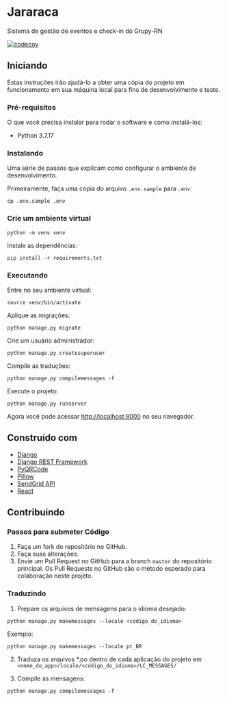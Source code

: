 # Jararaca

Sistema de gestão de eventos e check-in do Grupy-RN

[![codecov](https://codecov.io/gh/grupyrn/jararaca/graph/badge.svg?token=cjKiEu5oaZ)](https://codecov.io/gh/grupyrn/jararaca)

## Iniciando

Estas instruções irão ajudá-lo a obter uma cópia do projeto em funcionamento em sua máquina local para fins de desenvolvimento e teste.

### Pré-requisitos

O que você precisa instalar para rodar o software e como instalá-los:

- Python 3.7.17

### Instalando

Uma série de passos que explicam como configurar o ambiente de desenvolvimento.

Primeiramente, faça uma cópia do arquivo `.env.sample` para `.env`:

```
cp .env.sample .env
```

### Crie um ambiente virtual

```
python -m venv venv
```

Instale as dependências:

```
pip install -r requirements.txt
```

### Executando

Entre no seu ambiente virtual:

```
source venv/bin/activate
```

Aplique as migrações:

```
python manage.py migrate
```

Crie um usuário administrador:

```
python manage.py createsuperuser
```

Compile as traduções:

```
python manage.py compilemessages -f
```

Execute o projeto:

```
python manage.py runserver
```

Agora você pode acessar [http://localhost:8000](http://localhost:8000) no seu navegador.

## Construído com

- [Django](https://www.djangoproject.com/)
- [Django REST Framework](http://www.django-rest-framework.org/)
- [PyQRCode](https://pythonhosted.org/PyQRCode/)
- [Pillow](https://pillow.readthedocs.io/en/stable/)
- [SendGrid API](https://sendgrid.com/)
- [React](https://reactjs.org/)

## Contribuindo

### Passos para submeter Código

1. Faça um fork do repositório no GitHub.
2. Faça suas alterações.
3. Envie um Pull Request no GitHub para a branch `master` do repositório principal. Os Pull Requests no GitHub são o método esperado para colaboração neste projeto.

### Traduzindo

1. Prepare os arquivos de mensagens para o idioma desejado:

```
python manage.py makemessages --locale <código_do_idioma>
```

Exemplo:

```
python manage.py makemessages --locale pt_BR
```

2. Traduza os arquivos \*.po dentro de cada aplicação do projeto em `<nome_do_app>/locale/<código_do_idioma>/LC_MESSAGES/`

3. Compile as mensagens:

```
python manage.py compilemessages -f
```
